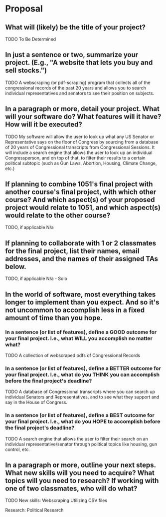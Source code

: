 # Proposal

## What will (likely) be the title of your project?

TODO
To Be Determined

## In just a sentence or two, summarize your project. (E.g., "A website that lets you buy and sell stocks.")

TODO
A webscraping (or pdf-scraping) program that collects all of the congressional records of the past 20 years and allows you to search individual representatives and senators to see their position on subjects.

## In a paragraph or more, detail your project. What will your software do? What features will it have? How will it be executed?

TODO
My software will allow the user to look up what any US Senator or Representative says on the floor of Congress by sourcing from a database of 20 years of Congressional transcripts from Congressional Sessions. It will include a search engine that allows the user to look up an individual Congressperson, and on top of that, to filter their results to a certain political subtopic (such as Gun Laws, Abortion, Housing, Climate Change, etc.)

## If planning to combine 1051's final project with another course's final project, with which other course? And which aspect(s) of your proposed project would relate to 1051, and which aspect(s) would relate to the other course?

TODO, if applicable
N/a

## If planning to collaborate with 1 or 2 classmates for the final project, list their names, email addresses, and the names of their assigned TAs below.

TODO, if applicable
N/a - Solo

## In the world of software, most everything takes longer to implement than you expect. And so it's not uncommon to accomplish less in a fixed amount of time than you hope.

### In a sentence (or list of features), define a GOOD outcome for your final project. I.e., what WILL you accomplish no matter what?

TODO
A collection of webscraped pdfs of Congressional Records

### In a sentence (or list of features), define a BETTER outcome for your final project. I.e., what do you THINK you can accomplish before the final project's deadline?

TODO
A database of Congressional transcripts where you can search up individual Senators and Representatives, and to see what they support and say in the House of Congress.

### In a sentence (or list of features), define a BEST outcome for your final project. I.e., what do you HOPE to accomplish before the final project's deadline?

TODO
A search engine that allows the user to filter their search on an individual representative/senator through political topics like housing, gun control, etc.

## In a paragraph or more, outline your next steps. What new skills will you need to acquire? What topics will you need to research? If working with one of two classmates, who will do what?

TODO
New skills:
Webscraping
Utilizing CSV files

Research:
Political Research

